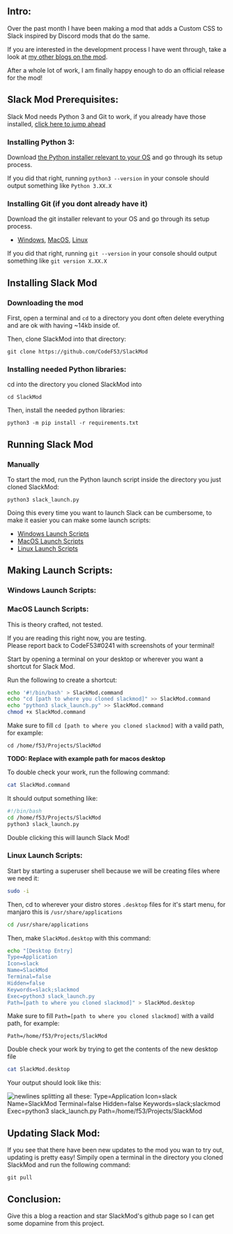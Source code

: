 ## Intro:
Over the past month I have been making a mod that adds a Custom CSS to Slack inspired by Discord mods that do the same.

If you are interested in the development process I have went through, take a look at [my other blogs on the mod](https://dev.to/f53/series/19684).

After a whole lot of work, I am finally happy enough to do an official release for the mod!

## Slack Mod Prerequisites:
Slack Mod needs Python 3 and Git to work, if you already have those installed, [click here to jump ahead](#installing-slack-mod)

### Installing Python 3:
Download [the Python installer relevant to your OS](https://www.python.org/downloads/) and go through its setup process.

If you did that right, running `python3 --version` in your console should output something like `Python 3.XX.X`

### Installing Git (if you dont already have it)
Download the git installer relevant to your OS and go through its setup process.
- [Windows](https://git-scm.com/download/win), [MacOS](https://sourceforge.net/projects/git-osx-installer/), [Linux](https://letmegooglethat.com/?q=How+to+install+Git+on+_+linux)

If you did that right, running `git --version` in your console should output something like `git version X.XX.X`

## Installing Slack Mod
### Downloading the mod
First, open a terminal and `cd` to a directory you dont often delete everything and are ok with having ~14kb inside of.

Then, clone SlackMod into that directory:
```
git clone https://github.com/CodeF53/SlackMod
```

### Installing needed Python libraries:
cd into the directory you cloned SlackMod into
```
cd SlackMod
```

Then, install the needed python libraries:
```
python3 -m pip install -r requirements.txt
```

## Running Slack Mod
### Manually
To start the mod, run the Python launch script inside the directory you just cloned SlackMod:
```
python3 slack_launch.py
```

Doing this every time you want to launch Slack can be cumbersome, to make it easier you can make some launch scripts:
- [Windows Launch Scripts](#windows-launch-scripts)
- [MacOS Launch Scripts](#macos-launch-scripts)
- [Linux Launch Scripts](#linux-launch-scripts)
## Making Launch Scripts:
### Windows Launch Scripts:


### MacOS Launch Scripts:
This is theory crafted, not tested.

If you are reading this right now, you are testing.\
Please report back to CodeF53#0241 with screenshots of your terminal!

Start by opening a terminal on your desktop or wherever you want a shortcut for Slack Mod.

Run the following to create a shortcut:
```bash
echo '#!/bin/bash' > SlackMod.command
echo "cd [path to where you cloned slackmod]" >> SlackMod.command
echo "python3 slack_launch.py" >> SlackMod.command
chmod +x SlackMod.command
```

Make sure to fill `cd [path to where you cloned slackmod]` with a vaild path, for example:
```
cd /home/f53/Projects/SlackMod
```
**TODO: Replace with example path for macos desktop**

To double check your work, run the following command:
```bash
cat SlackMod.command
```

It should output something like:
```bash
#!/bin/bash
cd /home/f53/Projects/SlackMod
python3 slack_launch.py
```

Double clicking this will launch Slack Mod!

### Linux Launch Scripts:
Start by starting a superuser shell because we will be creating files where we need it:
```bash
sudo -i
```
Then, cd to wherever your distro stores `.desktop` files for it's start menu, for manjaro this is `/usr/share/applications`
```bash
cd /usr/share/applications
```

Then, make `SlackMod.desktop` with this command:
```bash
echo "[Desktop Entry]
Type=Application
Icon=slack
Name=SlackMod
Terminal=false
Hidden=false
Keywords=slack;slackmod
Exec=python3 slack_launch.py
Path=[path to where you cloned slackmod]" > SlackMod.desktop
```

Make sure to fill `Path=[path to where you cloned slackmod]` with a vaild path, for example:
```
Path=/home/f53/Projects/SlackMod
```

Double check your work by trying to get the contents of the new desktop file
```bash
cat SlackMod.desktop
```

Your output should look like this:

![newlines splitting all these: Type=Application Icon=slack Name=SlackMod Terminal=false Hidden=false Keywords=slack;slackmod Exec=python3 slack_launch.py Path=/home/f53/Projects/SlackMod](https://i.imgur.com/ra3eUAW.png)

## Updating Slack Mod:
If you see that there have been new updates to the mod you wan to try out, updating is pretty easy! Simpily open a terminal in the directory you cloned SlackMod and run the following command:
```
git pull
```

## Conclusion:
Give this a blog a reaction and star SlackMod's github page so I can get some dopamine from this project.